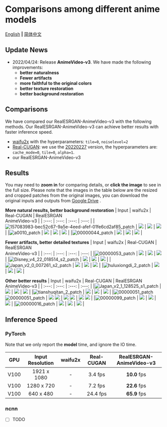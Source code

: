 # Comparisons among different anime models

[English](anime_comparisons.md) **|** [简体中文](anime_comparisons_CN.md)

## Update News

- 2022/04/24: Release **AnimeVideo-v3**. We have made the following improvements:
  - **better naturalness**
  - **Fewer artifacts**
  - **more faithful to the original colors**
  - **better texture restoration**
  - **better background restoration**

## Comparisons

We have compared our RealESRGAN-AnimeVideo-v3 with the following methods.
Our RealESRGAN-AnimeVideo-v3 can achieve better results with faster inference speed.

- [waifu2x](https://github.com/nihui/waifu2x-ncnn-vulkan) with the hyperparameters: `tile=0`, `noiselevel=2`
- [Real-CUGAN](https://github.com/bilibili/ailab/tree/main/Real-CUGAN): we use the [20220227](https://github.com/bilibili/ailab/releases/tag/Real-CUGAN-add-faster-low-memory-mode) version, the hyperparameters are: `cache_mode=0`, `tile=0`, `alpha=1`.
- our RealESRGAN-AnimeVideo-v3

## Results

You may need to **zoom in** for comparing details, or **click the image** to see in the full size. Please note that the images
in the table below are the resized and cropped patches from the original images, you can download the original inputs and outputs from [Google Drive](https://drive.google.com/drive/folders/1bc_Hje1Nqop9NDkUvci2VACSjL7HZMRp?usp=sharing) .

**More natural results, better background restoration**
| Input | waifu2x | Real-CUGAN | RealESRGAN<br>AnimeVideo-v3 |
| :---: | :---:        |     :---:      |  :---:      |
|![157083983-bec52c67-9a5e-4eed-afef-01fe6cd2af85_patch](https://user-images.githubusercontent.com/11482921/164452769-5d8cb4f8-1708-42d2-b941-f44a6f136feb.png) | ![](https://user-images.githubusercontent.com/11482921/164452767-c825cdec-f721-4ff1-aef1-fec41f146c4c.png) | ![](https://user-images.githubusercontent.com/11482921/164452755-3be50895-e3d4-432d-a7b9-9085c2a8e771.png) | ![](https://user-images.githubusercontent.com/11482921/164452771-be300656-379a-4323-a755-df8025a8c451.png) |
|![a0010_patch](https://user-images.githubusercontent.com/11482921/164454047-22eeb493-3fa9-4142-9fc2-6f2a1c074cd5.png) | ![](https://user-images.githubusercontent.com/11482921/164454046-d5e79f8f-00a0-4b55-bc39-295d0d69747a.png) | ![](https://user-images.githubusercontent.com/11482921/164454040-87886b11-9d08-48bd-862f-0d4aed72eb19.png) | ![](https://user-images.githubusercontent.com/11482921/164454055-73dc9f02-286e-4d5c-8f70-c13742e08f42.png) |
|![00000044_patch](https://user-images.githubusercontent.com/11482921/164451232-bacf64fc-e55a-44db-afbb-6b31ab0f8973.png) | ![](https://user-images.githubusercontent.com/11482921/164451318-f309b61a-75b8-4b74-b5f3-595725f1cf0b.png) | ![](https://user-images.githubusercontent.com/11482921/164451348-994f8a35-adbe-4a4b-9c61-feaa294af06a.png) | ![](https://user-images.githubusercontent.com/11482921/164451361-9b7d376e-6f75-4648-b752-542b44845d1c.png) |

**Fewer artifacts, better detailed textures**
| Input | waifu2x | Real-CUGAN | RealESRGAN<br>AnimeVideo-v3 |
| :---: | :---:        |     :---:      |  :---:      |
|![00000053_patch](https://user-images.githubusercontent.com/11482921/164448411-148a7e5c-cfcd-4504-8bc7-e318eb883bb6.png) | ![](https://user-images.githubusercontent.com/11482921/164448633-dfc15224-b6d2-4403-a3c9-4bb819979364.png) | ![](https://user-images.githubusercontent.com/11482921/164448771-0d359509-5293-4d4c-8e3c-86a2a314ea88.png) | ![](https://user-images.githubusercontent.com/11482921/164448848-1a4ff99e-075b-4458-9db7-2c89e8160aa0.png) |
|![Disney_v4_22_018514_s2_patch](https://user-images.githubusercontent.com/11482921/164451898-83311cdf-bd3e-450f-b9f6-34d7fea3ab79.png) | ![](https://user-images.githubusercontent.com/11482921/164451894-6c56521c-6561-40d6-a3a5-8dde2c167b8a.png) | ![](https://user-images.githubusercontent.com/11482921/164451888-af9b47e3-39dc-4f3e-b0d7-d372d8191e2a.png) | ![](https://user-images.githubusercontent.com/11482921/164451901-31ca4dd4-9847-4baa-8cde-ad50f4053dcf.png) |
|![Japan_v2_0_007261_s2_patch](https://user-images.githubusercontent.com/11482921/164454578-73c77392-77de-49c5-b03c-c36631723192.png) | ![](https://user-images.githubusercontent.com/11482921/164454574-b1ede5f0-4520-4eaa-8f59-086751a34e62.png) | ![](https://user-images.githubusercontent.com/11482921/164454567-4cb3fdd8-6a2d-4016-85b2-a305a8ff80e4.png) | ![](https://user-images.githubusercontent.com/11482921/164454583-7f243f20-eca3-4500-ac43-eb058a4a101a.png) |
|![huluxiongdi_2_patch](https://user-images.githubusercontent.com/11482921/164453482-0726c842-337e-40ec-bf6c-f902ee956a8b.png) | ![](https://user-images.githubusercontent.com/11482921/164453480-71d5e091-5bfa-4c77-9c57-4e37f66ca0a3.png) | ![](https://user-images.githubusercontent.com/11482921/164453468-c295d3c9-3661-45f0-9ecd-406a1877f76e.png) | ![](https://user-images.githubusercontent.com/11482921/164453486-3091887c-587c-450e-b6fe-905cb518d57e.png) |

**Other better results**
| Input | waifu2x | Real-CUGAN | RealESRGAN<br>AnimeVideo-v3 |
| :---: | :---:        |     :---:      |  :---:      |
|![Japan_v2_1_128525_s1_patch](https://user-images.githubusercontent.com/11482921/164454933-67697f7c-b6ef-47dc-bfca-822a78af8acf.png) | ![](https://user-images.githubusercontent.com/11482921/164454931-9450de7c-f0b3-4638-9c1e-0668e0c41ef0.png) | ![](https://user-images.githubusercontent.com/11482921/164454926-ed746976-786d-41c5-8a83-7693cd774c3a.png) | ![](https://user-images.githubusercontent.com/11482921/164454936-8abdf0f0-fb30-40eb-8281-3b46c0bcb9ae.png) |
|![tianshuqitan_2_patch](https://user-images.githubusercontent.com/11482921/164456948-807c1476-90b6-4507-81da-cb986d01600c.png) | ![](https://user-images.githubusercontent.com/11482921/164456943-25e89de9-d7e5-4f61-a2e1-96786af6ae9e.png) | ![](https://user-images.githubusercontent.com/11482921/164456954-b468c447-59f5-4594-9693-3683e44ba3e6.png) | ![](https://user-images.githubusercontent.com/11482921/164456957-640f910c-3b04-407c-ac20-044d72e19735.png) |
|![00000051_patch](https://user-images.githubusercontent.com/11482921/164456044-e9a6b3fa-b24e-4eb7-acf9-1f7746551b1e.png) ![00000051_patch](https://user-images.githubusercontent.com/11482921/164456421-b67245b0-767d-4250-9105-80bbe507ecfc.png) | ![](https://user-images.githubusercontent.com/11482921/164456040-85763cf2-cb28-4ba3-abb6-1dbb48c55713.png) ![](https://user-images.githubusercontent.com/11482921/164456419-59cf342e-bc1e-4044-868c-e1090abad313.png) | ![](https://user-images.githubusercontent.com/11482921/164456031-4244bb7b-8649-4e01-86f4-40c2099c5afd.png) ![](https://user-images.githubusercontent.com/11482921/164456411-b6afcbe9-c054-448d-a6df-96d3ba3047f8.png) | ![](https://user-images.githubusercontent.com/11482921/164456035-12e270be-fd52-46d4-b18a-3d3b680731fe.png) ![](https://user-images.githubusercontent.com/11482921/164456417-dcaa8b62-f497-427d-b2d2-f390f1200fb9.png) |
|![00000099_patch](https://user-images.githubusercontent.com/11482921/164455312-6411b6e1-5823-4131-a4b0-a6be8a9ae89f.png) | ![](https://user-images.githubusercontent.com/11482921/164455310-f2b99646-3a22-47a4-805b-dc451ac86ddb.png) | ![](https://user-images.githubusercontent.com/11482921/164455294-35471b42-2826-4451-b7ec-6de01344954c.png) | ![](https://user-images.githubusercontent.com/11482921/164455305-fa4c9758-564a-4081-8b4e-f11057a0404d.png) |
|![00000016_patch](https://user-images.githubusercontent.com/11482921/164455672-447353c9-2da2-4fcb-ba4a-7dd6b94c19c1.png) | ![](https://user-images.githubusercontent.com/11482921/164455669-df384631-baaa-42f8-9150-40f658471558.png) | ![](https://user-images.githubusercontent.com/11482921/164455657-68006bf0-138d-4981-aaca-8aa927d2f78a.png) | ![](https://user-images.githubusercontent.com/11482921/164455664-0342b93e-a62a-4b36-a90e-7118f3f1e45d.png) |

## Inference Speed

### PyTorch

Note that we only report the **model** time, and ignore the IO time.

| GPU | Input Resolution | waifu2x | Real-CUGAN | RealESRGAN-AnimeVideo-v3
| :---: | :---:         |  :---:        |     :---:      |  :---:      |
| V100 | 1921 x 1080 | - | 3.4 fps | **10.0** fps |
| V100 | 1280 x 720 | - | 7.2 fps | **22.6** fps |
| V100 | 640 x 480 | - | 24.4 fps | **65.9** fps |

### ncnn

- [ ] TODO

